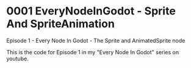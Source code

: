 # 0001  EveryNodeInGodot - Sprite And SpriteAnimation
Episode 1 - Every Node In Godot - The Sprite and AnimatedSprite node

This is the code for Episode 1 in my "Every Node In Godot" series on youtube.

